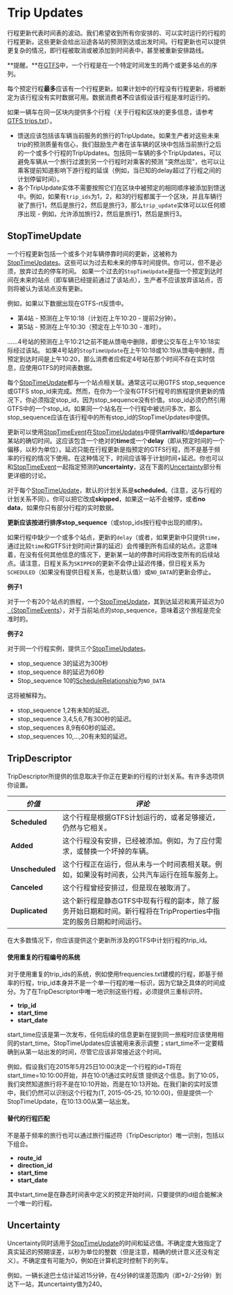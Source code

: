 # Trip Updates

行程更新代表时间表的波动。我们希望收到所有你安排的、可以实时运行的行程的行程更新。这些更新会给出沿途各站的预测到达或出发时间。行程更新也可以提供更复杂的情况，即行程被取消或被添加到时间表中，甚至被重新安排路线。

**提醒。**在[GTFS](../../schedule/reference.md)中，一个行程是在一个特定时间发生的两个或更多站点的序列。

每个预定行程**最多**应该有一个行程更新。如果计划中的行程没有行程更新，将被断定为该行程没有实时数据可用。数据消费者**不**应该假设该行程是准时运行的。

如果一辆车在同一区块内提供多个行程（关于行程和区块的更多信息，请参考[GTFS trips.txt](../../schedule/reference.md#tripstxt)）。

*   馈送应该包括该车辆当前服务的旅行的TripUpdate。如果生产者对这些未来trip的预测质量有信心，我们鼓励生产者在该车辆的区块中包括当前旅行之后的一个或多个行程的TripUpdates。包括同一车辆的多个TripUpdates，可以避免车辆从一个旅行过渡到另一个行程时对乘客的预测 "突然出现"，也可以让乘客提前知道影响下游行程的延误（例如，当已知的delay超过了行程之间的计划停留时间）。
*   各个TripUpdate实体不需要按照它们在区块中被预定的相同顺序被添加到馈送中。例如，如果有`trip_ids`为1，2，和3的行程都属于一个区块，并且车辆行驶了旅行1，然后是旅行2，然后是旅行3，那么`trip_update`实体可以以任何顺序出现 - 例如，允许添加旅行2，然后是旅行1，然后是旅行3。

## StopTimeUpdate

一个行程更新包括一个或多个对车辆停靠时间的更新，这被称为[StopTimeUpdates](../reference.md#message-stoptimeupdate)。这些可以为过去和未来的停车时间提供。你可以，但不是必须，放弃过去的停车时间。 如果一个过去的`StopTimeUpdate`是指一个预定到达时间在未来的站点（即车辆已经提前通过了该站点），生产者不应该放弃该站点，否则将被认为该站点没有更新。

例如，如果以下数据出现在GTFS-rt反馈中。

*   第4站 - 预测在上午10:18（计划在上午10:20 - 提前2分钟）。
*   第5站 - 预测在上午10:30（预定在上午10:30 - 准时）。

......4号站的预测在上午10:21之前不能从馈电中删除，即使公交车在上午10:18实际经过该站。 如果4号站的`StopTimeUpdate`在上午10:18或10:19从馈电中删除，而预定到达时间是上午10:20，那么消费者应假定4号站在那个时间不存在实时信息，应使用GTFS的时间表数据。

每个[StopTimeUpdate](../reference.md#message-stoptimeupdate)都与一个站点相关联。通常这可以用GTFS stop_sequence或GTFS stop_id来完成。然而，在你为一个没有GTFS行程号的旅程提供更新的情况下，你必须指定stop_id，因为stop_sequence没有价值。stop_id必须仍然引用GTFS中的一个stop_id。如果同一个站名在一个行程中被访问多次，那么stop_sequence应该在该行程中的所有stop_id的StopTimeUpdates中提供。

更新可以使用[StopTimeEvent](../reference.md#message-stoptimeevent)在[StopTimeUpdates](../reference.md#message-stoptimeupdate)中提供**arrival**和/或**departure**某站的确切时间。这应该包含一个绝对的**time**或一个**delay**（即从预定时间的一个偏移，以秒为单位）。延迟只能在行程更新是指预定的GTFS行程，而不是基于频率的行程的情况下使用。在这种情况下，时间应该等于计划时间+延迟。你也可以和[StopTimeEvent](../reference.md#message-stoptimeevent)一起指定预测的**uncertainty**，这在下面的[Uncertainty](#uncertainty)部分有更详细的讨论。

对于每个[StopTimeUpdate](../reference.md#message-stoptimeupdate)，默认的计划关系是**scheduled**。(注意，这与行程的计划关系不同）。你可以把它改成**skipped**，如果这一站不会被停，或者**no data**，如果你只有部分行程的实时数据。

**更新应该按进行排序stop_sequence**（或stop_ids按行程中出现的顺序)。

如果行程中缺少一个或多个站点，更新的`delay`（或者，如果更新中只提供`time`，通过比较`time`和GTFS计划时间计算的延迟）会传播到所有后续的站点。这意味着，在没有任何其他信息的情况下，更新某一站的停靠时间将改变所有的后续站点。请注意，日程关系为`SKIPPED`的更新不会停止延迟传播，但日程关系为`SCHEDULED`（如果没有提供日程关系，也是默认值）或`NO_DATA`的更新会停止。

**例子1**

对于一个有20个站点的旅程，一个[StopTimeUpdate](../reference.md#message-stoptimeupdate)，其到达延迟和离开延迟为0[（StopTimeEvents](../reference.md#message-stoptimeevent)），对于当前站点的stop_sequence，意味着这个旅程是完全准时的。

**例子2**

对于同一个行程实例，提供三个[StopTimeUpdates](../reference.md#message-stoptimeupdate)。

*   stop_sequence 3的延迟为300秒
*   stop_sequence 8的延迟为60秒
*   Stop_sequence 10的[ScheduleRelationship](../reference.md#enum-schedulerelationship)为`NO_DATA`

这将被解释为。

*   stop_sequence 1,2有未知的延迟。
*   stop_sequence 3,4,5,6,7有300秒的延迟。
*   stop_sequences 8,9有60秒的延迟。
*   stop_sequences 10,...,20有未知的延迟。

## TripDescriptor

TripDescriptor所提供的信息取决于你正在更新的行程的计划关系。有许多选项供你设置。

| _**价值**_ | _**评论**_                                                           |
| -------- | ------------------------------------------------------------------ |
| **Scheduled**  | 这个行程是根据GTFS计划运行的，或者足够接近，仍然与它相关。                                    |
| **Added**  | 这个行程没有安排，已经被添加。例如，为了应付需求，或替换一个坏掉的车辆。                               |
| **Unscheduled** | 这个行程正在运行，但从未与一个时间表相关联。例如，如果没有时间表，公共汽车运行在班车服务上。                     |
| **Canceled**  | 这个行程曾经安排过，但是现在被取消了。                                                |
| **Duplicated**  | 这个新行程是静态GTFS中现有行程的副本，除了服务开始日期和时间。新行程将在TripProperties中指定的服务日期和时间运行。 |

在大多数情况下，你应该提供这个更新所涉及的GTFS中计划行程的trip_id。

#### 使用重复的行程编号的系统

对于使用重复的trip_ids的系统，例如使用frequencies.txt建模的行程，即基于频率的行程，trip_id本身并不是一个单一行程的唯一标识，因为它缺乏具体的时间成分。为了在TripDescriptor中唯一地识别这些行程，必须提供三重标识符。

*   **trip_id**
*   **start_time**
*   **start_date**

start_time应该是第一次发布，任何后续的信息更新在提到同一旅程时应该使用相同的start_time。StopTimeUpdates应该被用来表示调整；start_time不一定要精确到从第一站出发的时间，尽管它应该非常接近这个时间。

例如，假设我们在2015年5月25日10:00决定一个行程的id=T将在start_time=10:10:00开始，并在10:01通过实时反馈 提供这个信息。到了10:05，我们突然知道旅行将不是在10:10开始，而是在10:13开始。在我们新的实时反馈中，我们仍然可以识别这个行程为(T, 2015-05-25, 10:10:00)，但是提供一个StopTimeUpdate，在10:13:00从第一站出发。

#### 替代的行程匹配

不是基于频率的旅行也可以通过旅行描述符（TripDescriptor）唯一识别，包括以下组合。

*   **route_id**
*   **direction_id**
*   **start_time**
*   **start_date**

其中start_time是在静态时间表中定义的预定开始时间，只要提供的id组合能解决一个唯一的行程。

## Uncertainty

Uncertainty同时适用于[StopTimeUpdate](../reference.md#message-stoptimeupdate)的时间和延迟值。不确定度大致指定了真实延迟的预期误差，以秒为单位的整数（但是注意，精确的统计意义还没有定义）。不确定度有可能为0，例如在计算机定时控制下的列车。

例如，一辆长途巴士估计延迟15分钟，在4分钟的误差范围内（即+2/-2分钟）到达下一站，其uncertainty值为240。
